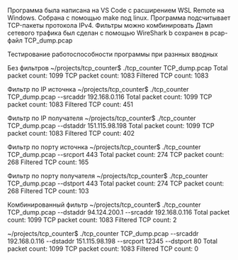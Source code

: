 Программа была написана на VS Code с расширением WSL Remote на Windows.
Собрана с помощью make под linux. 
Программа подсчитывает TCP-пакеты  протокола  IPv4. 
Фильтры можно комбинировать
Дамп сетевого трафика был сделан с помощью WireShark b сохранен в pcap-файл TCP_dump.pcap

Тестирование работоспособности программы при разнных вводных

Без фильтров
~/projects/tcp_counter$  ./tcp_counter TCP_dump.pcap
Total packet count: 1099
TCP packet count: 1083
Filtered TCP count: 1083

Фильтр по IP источнка
~/projects/tcp_counter$ ./tcp_counter TCP_dump.pcap --srcaddr 192.168.0.116
Total packet count: 1099
TCP packet count: 1083
Filtered TCP count: 451

Фильтр по IP получателя
~/projects/tcp_counter$  ./tcp_counter TCP_dump.pcap --dstaddr 151.115.98.198
Total packet count: 1099
TCP packet count: 1083
Filtered TCP count: 402

Фильтр по порту источнка
~/projects/tcp_counter$ ./tcp_counter TCP_dump.pcap --srcport 443
Total packet count: 274
TCP packet count: 268
Filtered TCP count: 165

Фильтр по порту получателя
~/projects/tcp_counter$ ./tcp_counter TCP_dump.pcap --dstport 443
Total packet count: 274
TCP packet count: 268
Filtered TCP count: 103

Комбинированный фильтр
~/projects/tcp_counter$ ./tcp_counter TCP_dump.pcap --dstaddr 94.124.200.1  --srcaddr 192.168.0.116
Total packet count: 1099
TCP packet count: 1083
Filtered TCP count: 2

~/projects/tcp_counter$ ./tcp_counter TCP_dump.pcap --srcaddr 192.168.0.116 --dstaddr 151.115.98.198 --srcport 12345 --dstport 80
Total packet count: 1099
TCP packet count: 1083
Filtered TCP count: 0
